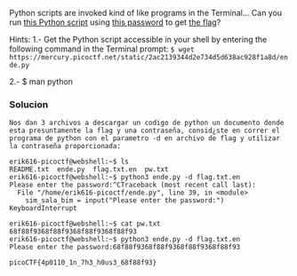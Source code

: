 Python scripts are invoked kind of like programs in the Terminal... Can you run [this Python script](https://mercury.picoctf.net/static/2ac2139344d2e734d5d638ac928f1a8d/ende.py) using [this password](https://mercury.picoctf.net/static/2ac2139344d2e734d5d638ac928f1a8d/pw.txt) to get [the flag](https://mercury.picoctf.net/static/2ac2139344d2e734d5d638ac928f1a8d/flag.txt.en)?

Hints:
1.- Get the Python script accessible in your shell by entering the following command in the Terminal prompt: `$ wget https://mercury.picoctf.net/static/2ac2139344d2e734d5d638ac928f1a8d/ende.py`

2.- $ man python

### Solucion

```
Nos dan 3 archivos a descargar un codigo de python un documento donde esta presuntamente la flag y una contraseña, consid¿ste en correr el programa de python con el parametro -d en archivo de flag y utilizar la contraseña proporcionada:

erik616-picoctf@webshell:~$ ls                     
README.txt  ende.py  flag.txt.en  pw.txt
erik616-picoctf@webshell:~$ python3 ende.py -d flag.txt.en
Please enter the password:^CTraceback (most recent call last):
  File "/home/erik616-picoctf/ende.py", line 39, in <module>
    sim_sala_bim = input("Please enter the password:")
KeyboardInterrupt

erik616-picoctf@webshell:~$ cat pw.txt 
68f88f9368f88f9368f88f9368f88f93
erik616-picoctf@webshell:~$ python3 ende.py -d flag.txt.en
Please enter the password:68f88f9368f88f9368f88f9368f88f93

picoCTF{4p0110_1n_7h3_h0us3_68f88f93}
 

```
